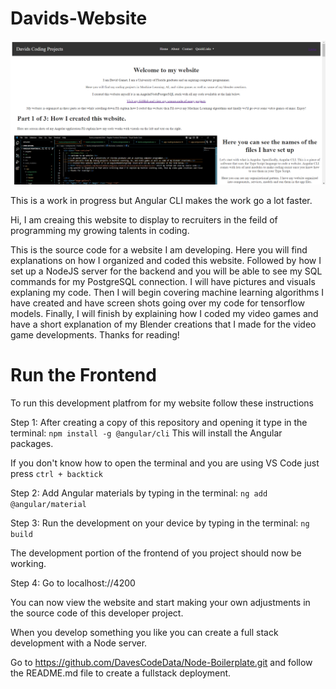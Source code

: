 # Davids-Website

![WebsiteHomePage](src/assets/WebsiteHomePage.png)

This is a work in progress but Angular CLI makes the work go a lot faster.

Hi, I am creaing this website to display to recruiters in the feild of programming my growing talents in coding.

This is the source code for a website I am developing. Here you will find explanations on how I organized and coded this website. Followed by how I set up a NodeJS server for the backend and you will be able to see my SQL commands for my PostgreSQL connection. I will have pictures and visuals explaning my code. Then I will begin covering machine learning algorithms I have created and have screen shots going over my code for tensorflow models. Finally, I will finish by explaining how I coded my video games and have a short explanation of my Blender creations that I made for the video game developments. Thanks for reading!

# Run the Frontend

To run this development platfrom for my website follow these instructions

Step 1: After creating a copy of this repository and opening it type in the terminal: `npm install -g @angular/cli` This will install the Angular packages.

If you don't know how to open the terminal and you are using VS Code just press `ctrl + backtick` 

Step 2: Add Angular materials by typing in the terminal: `ng add @angular/material`

Step 3: Run the development on your device by typing in the terminal: `ng build`

The development portion of the frontend of you project should now be working.

Step 4: Go to localhost://4200

You can now view the website and start making your own adjustments in the source code of this developer project.

When you develop something you like you can create a full stack development with a Node server.

Go to https://github.com/DavesCodeData/Node-Boilerplate.git and follow the README.md file to create a fullstack deployment.